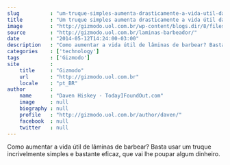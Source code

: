 ```yaml
---
slug          : "um-truque-simples-aumenta-drasticamente-a-vida-util-das-laminas-do-seu-barbeador"
title         : "Um truque simples aumenta drasticamente a vida útil das lâminas do seu barbeador"
image         : "http://gizmodo.uol.com.br/wp-content/blogs.dir/8/files/2014/05/barbeador-razor-blade-1.jpg"
source        : "http://gizmodo.uol.com.br/laminas-barbeador/"
date          : "2014-05-12T14:24:00-03:00"
description   : "Como aumentar a vida útil de lâminas de barbear? Basta usar um truque incrivelmente simples e bastante eficaz, que vai lhe poupar algum dinheiro."
categories    : ['technology']
tags          : ['Gizmodo']
site          :
    title     : "Gizmodo"
    url       : "http://gizmodo.uol.com.br"
    locale    : "pt_BR"
author        :
    name      : "Daven Hiskey - TodayIFoundOut.com"
    image     : null
    biography : null
    profile   : "http://gizmodo.uol.com.br/author/daven/"
    facebook  : null
    twitter   : null
---
```


Como aumentar a vida útil de lâminas de barbear? Basta usar um truque incrivelmente simples e bastante eficaz, que vai lhe poupar algum dinheiro.
